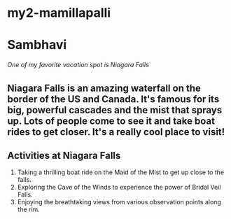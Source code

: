 # my2-mamillapalli
# Sambhavi
###### One of my favorite vacation spot is Niagara Falls
Niagara Falls is an **amazing waterfall** on the border of the US and Canada. It's famous for its big, powerful cascades and the mist that sprays up. Lots of people come to see it and take boat rides to get closer. It's a really **cool place** to visit!
---
## Activities at Niagara Falls
1. Taking a thrilling boat ride on the Maid of the Mist to get up close to the falls.
2. Exploring the Cave of the Winds to experience the power of Bridal Veil Falls.
3. Enjoying the breathtaking views from various observation points along the rim.
